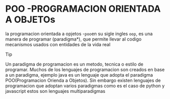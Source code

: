 # POO -PROGRAMACION ORIENTADA A OBJETOs
la programacion orientada  a opjetos -`poo`en su sigle ingles `oop`, es una manera de programar (paradigma*), que permite llevar al codigo mecanismos usados con entidades de la vida real 

>[!TIP]
> Un paradigma de programacion es un metodo, tecnica o estilo de programar. Muchos de los lenguajes de programacion son creados en base a un paradigma, ejemplo java es un lenguaje que adopta el paradigma POO(Programacion Orienda a Objetos). Sin embargo existen lenguajes de programacion que adoptan varios paradigmas como es el caso de python y javascript estos son lenguajes multiparadigmas